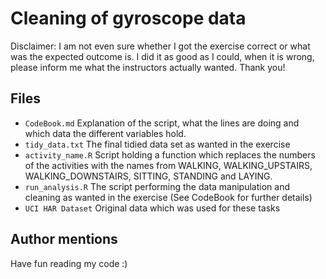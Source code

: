 # Cleaning of gyroscope data

Disclaimer: I am not even sure whether I got the exercise correct or what was the expected outcome is. I did it as good as I could, when it is wrong, please inform me what the instructors actually wanted. Thank you!

## Files

* ```CodeBook.md``` Explanation of the script, what the lines are doing and which data the different variables hold.
* ```tidy_data.txt``` The final tidied data set as wanted in the exercise
* ```activity_name.R``` Script holding a function which replaces the numbers of the activities with the names from WALKING, WALKING_UPSTAIRS, WALKING_DOWNSTAIRS, SITTING, STANDING and LAYING.
* ```run_analysis.R``` The script performing the data manipulation and cleaning as wanted in the exercise (See CodeBook for further details)
* ```UCI HAR Dataset``` Original data which was used for these tasks

## Author mentions

Have fun reading my code :)
